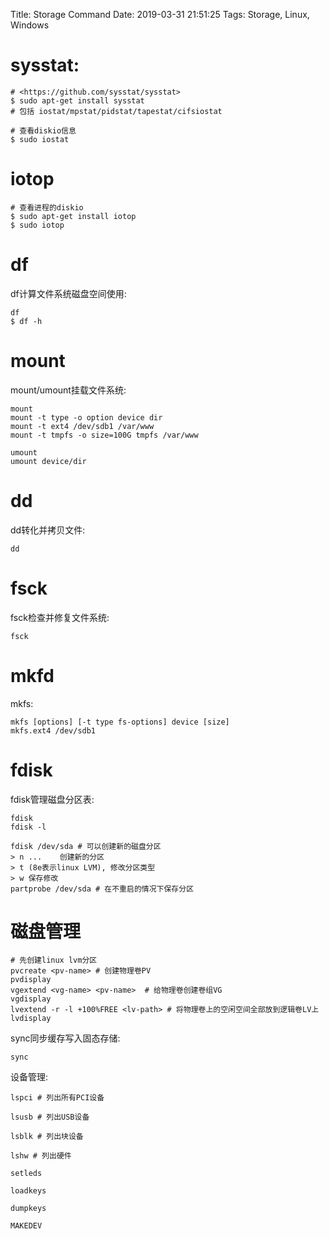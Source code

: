 Title: Storage Command
Date: 2019-03-31 21:51:25
Tags: Storage, Linux, Windows



# sysstat:

    # <https://github.com/sysstat/sysstat>
    $ sudo apt-get install sysstat
    # 包括 iostat/mpstat/pidstat/tapestat/cifsiostat

    # 查看diskio信息
    $ sudo iostat

# iotop

    # 查看进程的diskio
    $ sudo apt-get install iotop
    $ sudo iotop

# df

df计算文件系统磁盘空间使用:

    df
    $ df -h

# mount

mount/umount挂载文件系统:

    mount
    mount -t type -o option device dir
    mount -t ext4 /dev/sdb1 /var/www
    mount -t tmpfs -o size=100G tmpfs /var/www

    umount
    umount device/dir

# dd

dd转化并拷贝文件:

    dd

# fsck

fsck检查并修复文件系统:

    fsck

# mkfd

mkfs:

    mkfs [options] [-t type fs-options] device [size]
    mkfs.ext4 /dev/sdb1

# fdisk

fdisk管理磁盘分区表:

    fdisk
    fdisk -l

    fdisk /dev/sda # 可以创建新的磁盘分区
    > n ...    创建新的分区
    > t (8e表示linux LVM), 修改分区类型
    > w 保存修改
    partprobe /dev/sda # 在不重启的情况下保存分区

# 磁盘管理

    # 先创建linux lvm分区
    pvcreate <pv-name> # 创建物理卷PV
    pvdisplay
    vgextend <vg-name> <pv-name>  # 给物理卷创建卷组VG
    vgdisplay
    lvextend -r -l +100%FREE <lv-path> # 将物理卷上的空闲空间全部放到逻辑卷LV上
    lvdisplay

sync同步缓存写入固态存储:

    sync

设备管理:

    lspci # 列出所有PCI设备

    lsusb # 列出USB设备

    lsblk # 列出块设备

    lshw # 列出硬件

    setleds

    loadkeys

    dumpkeys

    MAKEDEV


